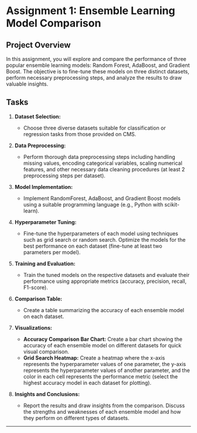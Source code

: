 # Assignment 1: Ensemble Learning Model Comparison

## Project Overview
In this assignment, you will explore and compare the performance of three popular ensemble learning models: Random Forest, AdaBoost, and Gradient Boost. The objective is to fine-tune these models on three distinct datasets, perform necessary preprocessing steps, and analyze the results to draw valuable insights.

## Tasks
1. **Dataset Selection:**
   - Choose three diverse datasets suitable for classification or regression tasks from those provided on CMS.

2. **Data Preprocessing:**
   - Perform thorough data preprocessing steps including handling missing values, encoding categorical variables, scaling numerical features, and other necessary data cleaning procedures (at least 2 preprocessing steps per dataset).

3. **Model Implementation:**
   - Implement RandomForest, AdaBoost, and Gradient Boost models using a suitable programming language (e.g., Python with scikit-learn).

4. **Hyperparameter Tuning:**
   - Fine-tune the hyperparameters of each model using techniques such as grid search or random search. Optimize the models for the best performance on each dataset (fine-tune at least two parameters per model).

5. **Training and Evaluation:**
   - Train the tuned models on the respective datasets and evaluate their performance using appropriate metrics (accuracy, precision, recall, F1-score).

6. **Comparison Table:**
   - Create a table summarizing the accuracy of each ensemble model on each dataset.

7. **Visualizations:**
   - **Accuracy Comparison Bar Chart:** Create a bar chart showing the accuracy of each ensemble model on different datasets for quick visual comparison.
   - **Grid Search Heatmap:** Create a heatmap where the x-axis represents the hyperparameter values of one parameter, the y-axis represents the hyperparameter values of another parameter, and the color in each cell represents the performance metric (select the highest accuracy model in each dataset for plotting).

8. **Insights and Conclusions:**
   - Report the results and draw insights from the comparison. Discuss the strengths and weaknesses of each ensemble model and how they perform on different types of datasets.

---
